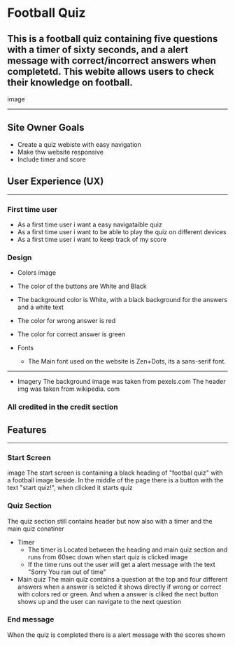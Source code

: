 # Football Quiz # 

This is a football quiz containing five questions with a timer of sixty seconds, and a alert message with correct/incorrect answers when completetd. 
This webite allows users to check their knowledge on football. 
---
image 

---
## Site Owner Goals ##
* Create a quiz webiste with easy navigation 
* Make thw website responsive
* Include timer and score 

## User Experience (UX)
--- 
### First time user ###
* As a first time user i want a easy navigataible quiz 
* As a first time user i want to be able to play the quiz on different devices 
* As a first time user i want to keep track of my score
### Design ###
* Colors 
image 

* The color of the buttons are White and Black
* The background color is White, with a black background for the answers and a white text
* The color for wrong answer is red 
* The color for correct answer is green

* Fonts 
  * The Main font used on the website is Zen+Dots, its a sans-serif font. 

--- 
* Imagery 
  The background image was taken from pexels.com 
  The header img was taken from wikipedia. com 
### All credited in the credit section ###
## Features ##
--- 
### Start Screen ### 
image 
The start screen is containing a black heading of "footbal quiz" with a football image beside.
In the middle of the page there is a button with the text "start quiz!", when clicked it starts quiz  
### Quiz Section ### 
The quiz section still contains header but now also with a timer and the main quiz conatiner 
* Timer 
  * The timer is Located between the heading and main quiz section and runs from 60sec down when start quiz is clicked 
   image 
  * If the time runs out the user will get a alert message with the text "Sorry You ran out of time"
* Main quiz 
The main quiz contains a question at the top and four different answers when a answer is selcted it shows directly if wrong or correct with colors red or green. And when a answer is cliked the nect button shows up and the user can navigate to the next question
### End message ### 
When the quiz is completed there is a alert message with the scores shown



 


